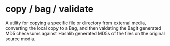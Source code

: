 copy / bag / validate
====================

A utility for copying a specific file or directory from external media, converting the local copy to a Bag, and then valdating the BagIt generated MD5 checksums against Hashlib generated MD5s of the files on the original source media.
